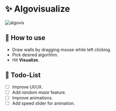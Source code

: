 # ✨ Algovisualize

![algovis](https://user-images.githubusercontent.com/42354803/69748066-8f35da00-116d-11ea-8cab-8686ffacbb13.gif)

## 🚀 How to use
- Draw walls by dragging mouse while left clicking.
- Pick desired algorithm.
- Hit **Visualize**.

## 🎯 Todo-List
- [ ] Improve UI/UX.
- [ ] Add *random maze* feature.
- [ ] Improve animations.
- [ ] Add speed slider for animation.
